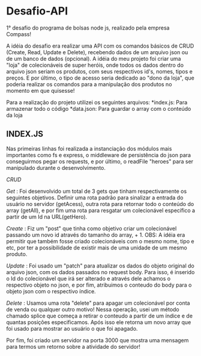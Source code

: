 # **Desafio-API**

1° desafio do programa de bolsas node js, realizado pela empresa Compass!

A idéia do desafio era realizar uma API com os comandos básicos de CRUD (Create, Read, Update e Delete), recebendo dados de um arquivo json ou de um banco de dados (opcional). A idéia do meu projeto foi criar uma "loja" de colecionáveis de super heróis, onde todos os dados dentro do arquivo json seriam os produtos, com seus respectivos id's, nomes, tipos e preços. E por último, o tipo de acesso seria dedicado ao "dono da loja", que poderia realizar os comandos para a manipulação dos produtos no momento em que quisesse!

Para a realização do projeto utilizei os seguintes arquivos:
*index.js: Para armazenar todo o código
*data.json: Para guardar o array com o conteúdo da loja

## **INDEX.JS**

Nas primeiras linhas foi realizada a instanciação dos módulos mais importantes como fs e express, o middleware de persistência do json para conseguirmos pegar os requests, e por último, o readFile "heroes" para ser manipulado durante o desenvolvimento.

_CRUD_

_Get_ : Foi desenvolvido um total de 3 gets que tinham respectivamente os seguintes objetivos. Definir uma rota padrão para sinalizar a entrada do usuário no servidor (getAcess), outra rota para retornar todo o conteúdo do array (getAll), e por fim uma rota para resgatar um colecionável específico a partir de um Id na URL(getHero).

_Create_ : Fiz um "post" que tinha como objetivo criar um colecionável passando um novo id através do tamanho do array, + 1. OBS: A idéia era permitir que também fosse criado colecionáveis com o mesmo nome, tipo e etc, por ter a possibilidade de existir mais de uma unidade de um mesmo produto.

_Update_ : Foi usado um "patch" para atualizar os dados do objeto original do arquivo json, com os dados passados no request body. Para isso, é inserido o Id do colecionável que irá ser alterado e através dele achamos o respectivo objeto no json, e por fim, atribuimos o conteudo do body para o objeto json com o respectivo índice.

_Delete_ : Usamos uma rota "delete" para apagar um colecionável por conta de venda ou qualquer outro motivo! Nessa operação, usei um método chamado splice que começa a retirar o conteudo a partir de um índice e de quantas posições especificamos. Após isso ele retorna um novo array que foi usado para mostrar ao usuário o que foi apagado.

Por fim, foi criado um servidor na porta 3000 que mostra uma mensagem para termos um retorno sobre a atividade do servidor!
